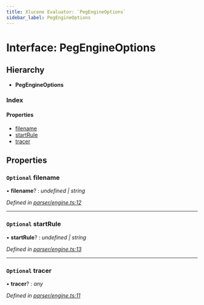 ```yaml
---
title: Xlucene Evaluator: `PegEngineOptions`
sidebar_label: PegEngineOptions
---
```


# Interface: PegEngineOptions

## Hierarchy

* **PegEngineOptions**

### Index

#### Properties

* [filename](pegengineoptions.md#optional-filename)
* [startRule](pegengineoptions.md#optional-startrule)
* [tracer](pegengineoptions.md#optional-tracer)

## Properties

### `Optional` filename

• **filename**? : *undefined | string*

*Defined in [parser/engine.ts:12](https://github.com/terascope/teraslice/blob/a3992c27/packages/xlucene-evaluator/src/parser/engine.ts#L12)*

___

### `Optional` startRule

• **startRule**? : *undefined | string*

*Defined in [parser/engine.ts:13](https://github.com/terascope/teraslice/blob/a3992c27/packages/xlucene-evaluator/src/parser/engine.ts#L13)*

___

### `Optional` tracer

• **tracer**? : *any*

*Defined in [parser/engine.ts:11](https://github.com/terascope/teraslice/blob/a3992c27/packages/xlucene-evaluator/src/parser/engine.ts#L11)*
